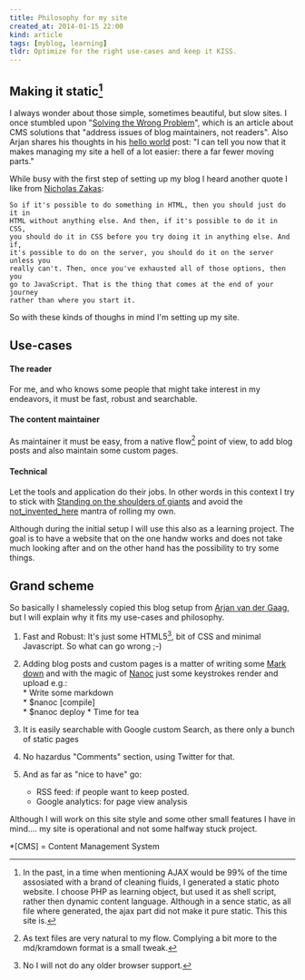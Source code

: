 ```yaml
---
title: Philosophy for my site
created_at: 2014-01-15 22:00
kind: article
tags: [myblog, learning]
tldr: Optimize for the right use-cases and keep it KISS.
---
```


## Making it static[^1]

I always wonder about those simple, sometimes beautiful, but slow sites. I once stumbled upon "[Solving the Wrong Problem]", which is an article about CMS solutions that "address issues of blog maintainers, not readers". Also Arjan shares his thoughts in his [hello world] post: "I can tell you now that it makes managing my site a hell of a lot easier: there a far fewer moving parts."

While busy with the first step of setting up my blog I heard another quote I like from [Nicholas Zakas]: 
	
    So if it's possible to do something in HTML, then you should just do it in
    HTML without anything else. And then, if it's possible to do it in CSS, 
    you should do it in CSS before you try doing it in anything else. And if,
    it's possible to do on the server, you should do it on the server unless you 
    really can't. Then, once you've exhausted all of those options, then you
    go to JavaScript. That is the thing that comes at the end of your journey 
    rather than where you start it.
	
So with these kinds of thoughs in mind I'm setting up my site.
	
## Use-cases

#### The reader
For me, and who knows some people that might take interest in my endeavors, it must be fast, robust and searchable.

#### The content maintainer
As maintainer it must be easy, from a native flow[^2] point of view, to add blog posts and also maintain some custom pages.

#### Technical 
Let the tools and application do their jobs. In other words in this context I try to stick with [Standing on the shoulders of giants] and avoid the [not_invented_here] mantra of rolling my own.

Although during the initial setup I will use this also as a learning project. The goal is to have a website that on the one handw works and does not take much looking after and on the other hand has the possibility to try some things.

## Grand scheme

So basically I shamelessly copied this blog setup from [Arjan van der Gaag], but I will explain why it fits my use-cases and philosophy.

1. Fast and Robust: It's just some HTML5[^3], bit of CSS and minimal Javascript. So what can go wrong ;-)
2. Adding blog posts and custom pages is a matter of writing some [Mark down] and with the magic of [Nanoc] just some keystrokes render and upload e.g.:  
          * Write some markdown     
          * $nanoc [compile]  
          * $nanoc deploy 
          * Time for tea 
          
3. It is easily searchable with Google custom Search, as there only a bunch of static pages 
 
4. No hazardus "Comments" section, using Twitter for that.
  
5. And as far as "nice to have" go:  
   * RSS feed: if people want to keep posted.  
   * Google analytics: for page view analysis

Although I will work on this site style and some other small features I have in mind.... my site is operational and not some halfway stuck project. 


[^1]: In the past, in a time when mentioning AJAX would be 99% of the time assosiated with a brand of cleaning fluids, I generated a static photo website. I choose PHP as learning object, but used it as shell script, rather then dynamic content language. Although in a sence static, as all file where generated, the ajax part did not make it pure static. This this site is.
[^2]: As text files are very natural to my flow. Complying a bit more to the md/kramdown format is a small tweak.
[^3]: No I will not do any older browser support.

[Solving the Wrong Problem]:            http://prog21.dadgum.com/130.html
[hello world]:                          http://arjanvandergaag.nl/blog/hello-world.html
[Arjan van der Gaag]:                   http://arjanvandergaag.nl/
[Nicholas Zakas]:                       http://hanselminutes.com/383/enough-with-the-javascript-already-with-nicholas-zakas
[Nanoc]:                                http://http://nanoc.ws/
[Standing on the shoulders of giants]:  http://en.wikipedia.org/wiki/Standing_on_the_shoulders_of_giants
[not_invented_here]:                    http://en.wikipedia.org/wiki/Not_invented_here
[Mark down]:                            http://daringfireball.net/projects/markdown/syntax

*[CMS] = Content Management System
